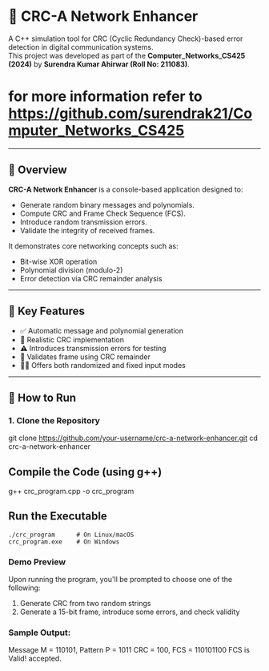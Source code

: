 # 🚀 CRC-A Network Enhancer

A C++ simulation tool for CRC (Cyclic Redundancy Check)-based error detection in digital communication systems.  
This project was developed as part of the **Computer_Networks_CS425 (2024)** by **Surendra Kumar Ahirwar (Roll No: 211083)**.

# for more information refer to https://github.com/surendrak21/Computer_Networks_CS425

---

## 📌 Overview

**CRC-A Network Enhancer** is a console-based application designed to:
- Generate random binary messages and polynomials.
- Compute CRC and Frame Check Sequence (FCS).
- Introduce random transmission errors.
- Validate the integrity of received frames.

It demonstrates core networking concepts such as:
- Bit-wise XOR operation
- Polynomial division (modulo-2)
- Error detection via CRC remainder analysis

---

## 🧮 Key Features

- ✅ Automatic message and polynomial generation  
- 🧠 Realistic CRC implementation  
- ⚠️ Introduces transmission errors for testing  
- 🧪 Validates frame using CRC remainder  
- 👨‍💻 Offers both randomized and fixed input modes  

---

## 🔧 How to Run

### 1. Clone the Repository

git clone https://github.com/your-username/crc-a-network-enhancer.git
cd crc-a-network-enhancer


## Compile the Code (using g++)
 g++ crc_program.cpp -o crc_program

 ## Run the Executable
    ./crc_program      # On Linux/macOS
    crc_program.exe    # On Windows


### Demo Preview
Upon running the program, you'll be prompted to choose one of the following:

1. Generate CRC from two random strings
2. Generate a 15-bit frame, introduce some errors, and check validity

### Sample Output:
Message M = 110101, Pattern P = 1011
CRC = 100, FCS = 110101100
FCS is Valid! accepted.

